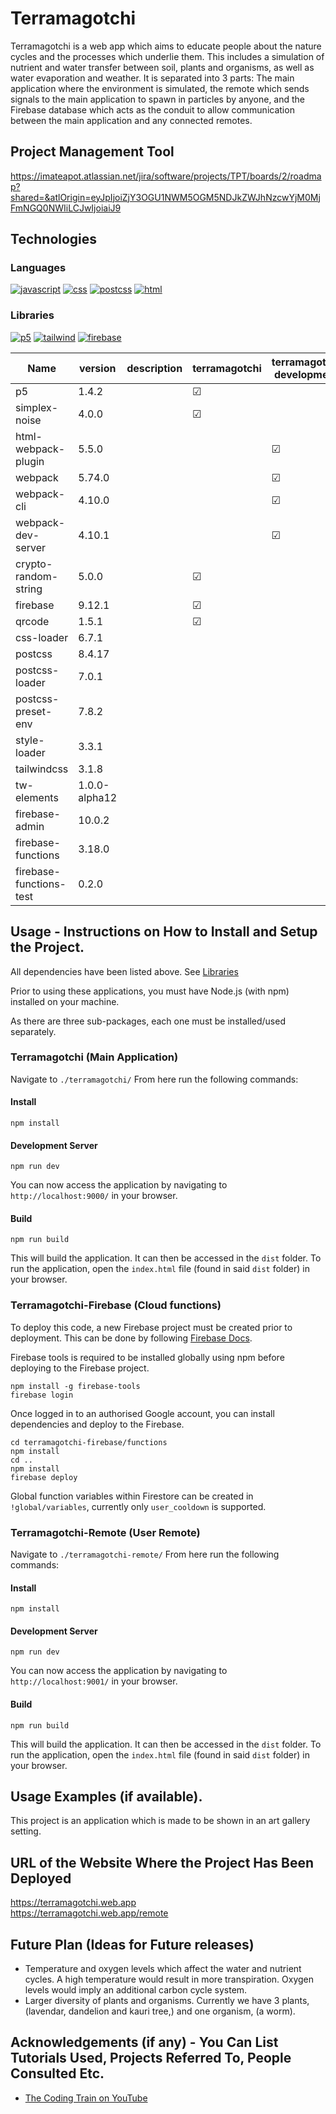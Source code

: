 # Terramagotchi
Terramagotchi is a web app which aims to educate people about the nature cycles and the processes which underlie them. 
This includes a simulation of nutrient and water transfer between soil, plants and organisms, as well as water evaporation and weather.
It is separated into 3 parts: The main application where the environment is simulated, the remote which sends signals to the main application to spawn in particles by anyone, and the Firebase database which acts as the conduit to allow communication between the main application and any connected remotes.

## Project Management Tool

https://imateapot.atlassian.net/jira/software/projects/TPT/boards/2/roadmap?shared=&atlOrigin=eyJpIjoiZjY3OGU1NWM5OGM5NDJkZWJhNzcwYjM0MjFmNGQ0NWIiLCJwIjoiaiJ9

## Technologies

### Languages

[![javascript](https://img.shields.io/badge/JavaScript-f7df1e?style=for-the-badge&logo=javascript&logoColor=black)](https://developer.mozilla.org/en/JavaScript) 
[![css](https://img.shields.io/badge/CSS-1572B6?style=for-the-badge&logo=css3&logoColor=white)](https://developer.mozilla.org/en/CSS) [![postcss](https://img.shields.io/badge/PostCSS-DD3A0A?style=for-the-badge&logo=postcss&logoColor=white)](https://postcss.org/)
[![html](https://img.shields.io/badge/HTML-e34c26?style=for-the-badge&logo=html5&logoColor=white)](https://developer.mozilla.org/en/HTML)

### Libraries

[![p5](https://img.shields.io/badge/p5.js-ED225D?style=for-the-badge&logo=p5.js&logoColor=white)](https://p5js.org/)
[![tailwind](https://img.shields.io/badge/tailwind_css-38bdf8?style=for-the-badge&logo=tailwind-css&logoColor=white)](https://tailwindcss.com/)
[![firebase](https://img.shields.io/badge/firebase-F57C00?style=for-the-badge&logo=firebase)](https://firebase.google.com/)

| Name                | version | description | terramagotchi | terramagotchi development | remote | remote development | firebase | firebase development |
|---------------------|---------|-------------|---------------|---------------------------|--------|--------------------|----------|----------------------|
| p5                  | 1.4.2   |             | &#x2611;      |                           |        |                    |          |                      |
| simplex-noise       | 4.0.0   |             | &#x2611;      |                           |        |                    |          |                      |
| html-webpack-plugin | 5.5.0   |             |               | &#x2611;                  |        | &#x2611;           |          |                      |
| webpack             | 5.74.0  |             |               | &#x2611;                  |        | &#x2611;           |          |                      |
| webpack-cli         | 4.10.0  |             |               | &#x2611;                  |        | &#x2611;           |          |                      |
| webpack-dev-server  | 4.10.1  |             |               | &#x2611;                  |        | &#x2611;           |          |                      |
| crypto-random-string| 5.0.0   |             | &#x2611;      |                           |        |                    |          |                      |
| firebase            | 9.12.1  |             | &#x2611;      |                           |&#x2611;|                    |&#x2611;  |                      |
| qrcode              | 1.5.1   |             | &#x2611;      |                           |        |                    |          |                      |
| css-loader          | 6.7.1   |             |               |                           |        | &#x2611;           |          |                      |
| postcss             | 8.4.17  |             |               |                           |        | &#x2611;           |          |                      |
| postcss-loader      | 7.0.1   |             |               |                           |        | &#x2611;           |          |                      |
| postcss-preset-env  | 7.8.2   |             |               |                           |        | &#x2611;           |          |                      |
| style-loader        | 3.3.1   |             |               |                           |        | &#x2611;           |          |                      |
| tailwindcss         | 3.1.8   |             |               |                           |        | &#x2611;           |          |                      |
| tw-elements         | 1.0.0-alpha12  |      |               |                           |&#x2611;|                    |          |                      |
| firebase-admin      | 10.0.2  |             |               |                           |        |                    |&#x2611;  |                      |
| firebase-functions  | 3.18.0  |             |               |                           |        |                    |&#x2611;  |                      |
| firebase-functions-test | 0.2.0  |          |               |                           |        |                    |          |&#x2611;              |


## Usage - Instructions on How to Install and Setup the Project.

All dependencies have been listed above. See [Libraries](#libraries)

Prior to using these applications, you must have Node.js (with npm) installed on your machine.

As there are three sub-packages, each one must be installed/used separately.

### Terramagotchi (Main Application)

Navigate to `./terramagotchi/` From here run the following commands:

#### Install

```
npm install
```

#### Development Server

```
npm run dev
```

You can now access the application by navigating to `http://localhost:9000/` in your browser.

#### Build

```
npm run build
```

This will build the application. It can then be accessed in the `dist` folder. To run the application, open the `index.html` file (found in said `dist` folder) in your browser.

### Terramagotchi-Firebase (Cloud functions)
To deploy this code, a new Firebase project must be created prior to deployment. This can be done by following [Firebase Docs](https://firebase.google.com/docs/web/setup).

Firebase tools is required to be installed globally using npm before deploying to the Firebase project.
```
npm install -g firebase-tools
firebase login
```
Once logged in to an authorised Google account, you can install dependencies and deploy to the Firebase.
```
cd terramagotchi-firebase/functions
npm install
cd ..
npm install
firebase deploy
```
Global function variables within Firestore can be created in `!global/variables`, currently only `user_cooldown` is supported.

### Terramagotchi-Remote (User Remote)

Navigate to `./terramagotchi-remote/` From here run the following commands:

#### Install

```
npm install
```

#### Development Server

```
npm run dev
```

You can now access the application by navigating to `http://localhost:9001/` in your browser.

#### Build

```
npm run build
```

This will build the application. It can then be accessed in the `dist` folder. To run the application, open the `index.html` file (found in said `dist` folder) in your browser.

## Usage Examples (if available).

This project is an application which is made to be shown in an art gallery setting.

## URL of the Website Where the Project Has Been Deployed

https://terramagotchi.web.app  
https://terramagotchi.web.app/remote

## Future Plan (Ideas for Future releases)

- Temperature and oxygen levels which affect the water and nutrient cycles. A high temperature would result in more transpiration. Oxygen levels would imply an additional carbon cycle system.
- Larger diversity of plants and organisms. Currently we have 3 plants, (lavendar, dandelion and kauri tree,) and one organism, (a worm).

## Acknowledgements (if any) - You Can List Tutorials Used, Projects Referred To, People Consulted Etc.

- [The Coding Train on YouTube](https://www.youtube.com/c/TheCodingTrain)